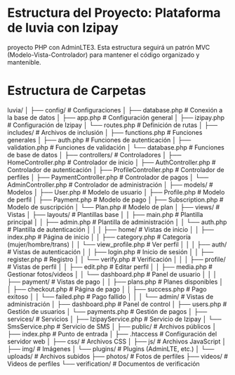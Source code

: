 # Estructura del Proyecto: Plataforma de luvia con Izipay
 proyecto PHP con AdminLTE3. Esta estructura seguirá un patrón MVC (Modelo-Vista-Controlador) para mantener el código organizado y mantenible.

# Estructura de Carpetas

luvia/
│
├── config/                      # Configuraciones
│   ├── database.php             # Conexión a la base de datos
│   ├── app.php                  # Configuración general
│   ├── izipay.php               # Configuración de Izipay
│   └── routes.php               # Definición de rutas
│
├── includes/                    # Archivos de inclusión
│   ├── functions.php            # Funciones generales
│   ├── auth.php                 # Funciones de autenticación
│   ├── validation.php           # Funciones de validación
│   └── database.php             # Funciones de base de datos
│
├── controllers/                 # Controladores
│   ├── HomeController.php       # Controlador de inicio
│   ├── AuthController.php       # Controlador de autenticación
│   ├── ProfileController.php    # Controlador de perfiles
│   ├── PaymentController.php    # Controlador de pagos
│   └── AdminController.php      # Controlador de administración
│
├── models/                      # Modelos
│   ├── User.php                 # Modelo de usuario
│   ├── Profile.php              # Modelo de perfil
│   ├── Payment.php              # Modelo de pago
│   ├── Subscription.php         # Modelo de suscripción
│   └── Plan.php                 # Modelo de plan
│
├── views/                       # Vistas
│   ├── layouts/                 # Plantillas base
│   │   ├── main.php             # Plantilla principal
│   │   ├── admin.php            # Plantilla de administración
│   │   └── auth.php             # Plantilla de autenticación
│   │
│   ├── home/                    # Vistas de inicio
│   │   ├── index.php            # Página de inicio
│   │   ├── category.php         # Categoría (mujer/hombre/trans)
│   │   └── view_profile.php     # Ver perfil
│   │
│   ├── auth/                    # Vistas de autenticación
│   │   ├── login.php            # Inicio de sesión
│   │   ├── register.php         # Registro
│   │   └── verify.php           # Verificación
│   │
│   ├── profile/                 # Vistas de perfil
│   │   ├── edit.php             # Editar perfil
│   │   ├── media.php            # Gestionar fotos/videos
│   │   └── dashboard.php        # Panel de usuario
│   │
│   ├── payment/                 # Vistas de pago
│   │   ├── plans.php            # Planes disponibles
│   │   ├── checkout.php         # Página de pago
│   │   ├── success.php          # Pago exitoso
│   │   └── failed.php           # Pago fallido
│   │
│   └── admin/                   # Vistas de administración
│       ├── dashboard.php        # Panel de control
│       ├── users.php            # Gestión de usuarios
│       └── payments.php         # Gestión de pagos
│
├── services/                    # Servicios 
│   ├── IzipayService.php        # Servicio de Izipay
│   └── SmsService.php           # Servicio de SMS
│
├── public/                      # Archivos públicos
│   ├── index.php                # Punto de entrada
│   ├── .htaccess                # Configuración del servidor web
│   ├── css/                     # Archivos CSS
│   ├── js/                      # Archivos JavaScript
│   ├── img/                     # Imágenes
│   └── plugins/                 # Plugins (AdminLTE, etc.)
│
└── uploads/                     # Archivos subidos
    ├── photos/                  # Fotos de perfiles
    ├── videos/                  # Videos de perfiles
    └── verification/            # Documentos de verificación